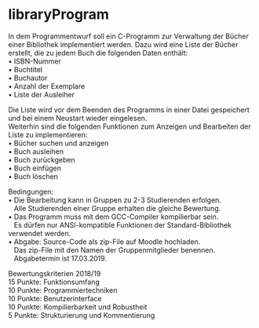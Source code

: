 # libraryProgram

In dem Programmentwurf soll ein C-Programm zur Verwaltung der Bücher einer Bibliothek
implementiert werden. Dazu wird eine Liste der Bücher erstellt, die zu jedem Buch die folgenden Daten enthält:<br>
• ISBN-Nummer<br>
• Buchtitel<br>
• Buchautor<br>
• Anzahl der Exemplare<br>
• Liste der Ausleiher<br>

Die Liste wird vor dem Beenden des Programms in einer Datei gespeichert und bei einem Neustart wieder eingelesen. <br>
Weiterhin sind die folgenden Funktionen zum Anzeigen und Bearbeiten der Liste zu implementieren:<br>
• Bücher suchen und anzeigen<br>
• Buch ausleihen<br>
• Buch zurückgeben<br>
• Buch einfügen<br>
• Buch löschen<br>

Bedingungen:<br>
• Die Bearbeitung kann in Gruppen zu 2-3 Studierenden erfolgen. <br>
  &nbsp;&nbsp;&nbsp;Alle Studierenden einer Gruppe erhalten die gleiche Bewertung.<br>
• Das Programm muss mit dem GCC-Compiler kompilierbar sein. <br>
  &nbsp;&nbsp;&nbsp;Es dürfen nur ANSI-kompatible Funktionen der Standard-Bibliothek verwendet werden.<br>
• Abgabe: Source-Code als zip-File auf Moodle hochladen. <br>
  &nbsp;&nbsp;&nbsp;Das zip-File mit den Namen der Gruppenmitglieder benennen.<br>
  &nbsp;&nbsp;&nbsp;Abgabetermin ist 17.03.2019.<br>

Bewertungskriterien 2018/19<br>
15 Punkte: Funktionsumfang<br>
10 Punkte: Programmiertechniken<br>
10 Punkte: Benutzerinterface<br>
10 Punkte: Kompilierbarkeit und Robustheit<br>
5  Punkte: Strukturierung und Kommentierung<br>
